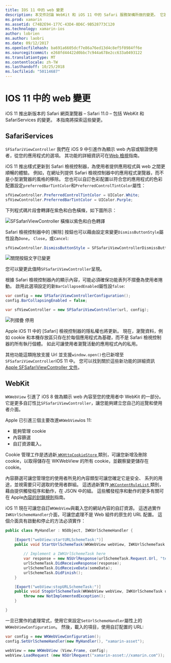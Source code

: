 ```yaml
---
title: IOS 11 中的 web 變更
description: 本文件討論 WebKit 和 iOS 11 中的 Safari 服務架構所做的變更。 它說明如何使用 SFSafariViewController 中的更新和新功能 WKWebView 設定樣式。
ms.prod: xamarin
ms.assetid: C74B2E94-177C-43D4-8D6C-9B528773C120
ms.technology: xamarin-ios
author: lobrien
ms.author: laobri
ms.date: 09/12/2017
ms.openlocfilehash: ba691a6605dcf7e86a76ed13d4c8ef5f0984ff6e
ms.sourcegitcommit: e268fd44422d0bbc7c944a678e2cc633a0493122
ms.translationtype: MT
ms.contentlocale: zh-TW
ms.lasthandoff: 10/25/2018
ms.locfileid: "50114687"
---
```

# <a name="web-changes-in-ios-11"></a>IOS 11 中的 web 變更

iOS 11 推出新版本的 Safari 網頁瀏覽器 – Safari 11.0 – 包括 WebKit 和 SafariServices 的變更。 本指南將探索這些變更。

## <a name="safariservices"></a>SafariServices

`SFSafariViewController` 我們在 iOS 9 中引進作為顯示 web 內容或驗證使用者，從您的應用程式的選項。 其功能的詳細資訊可在[Web 檢視](~/ios/user-interface/controls/uiwebview.md#safariviewcontroller)指南。

iOS 11 推出樣式更新到 Safari 檢視控制器，為使用者提供應用程式與 web 之間更順暢的體驗。 例如，在網址列提供 Safari 檢視控制器中的應用程式瀏覽器，而不是小型瀏覽器的風格的移除。 您也可以自訂色彩配置以符合您的應用程式的色彩配置設定`preferredBarTintColor`和`PreferredControlTintColor`屬性：

```csharp
sfViewController.PreferredControlTintColor = UIColor.White;
sfViewController.PreferredBarTintColor = UIColor.Purple;
```

下列程式碼片段會轉譯在紫色和白色橫條，如下圖所示：

![SFSafariViewController 橫條以紫色和白色轉譯](web-images/image1.png)

Safari 檢視控制器中的 [解除] 按鈕也可以藉由設定來變更`DismissButtonStyle`屬性設為`Done`， `Close`，或`Cancel`:

```csharp
sfViewController.DismissButtonStyle = SFSafariViewControllerDismissButtonStyle.Close;
```

![關閉按鈕文字已變更](web-images/image2.png)

您可以變更此值時`SFSafariViewController`呈現。


根據 Safari 檢視控制器內的顯示內容，可能必須確保功能表列不摺疊為使用者捲動。 啟用此選項設定的新`BarCollapsedEnabled`屬性設`false`:

```csharp
var config = new SFSafariViewControllerConfiguration();
config.BarCollapsingEnabled = false;

var sfViewController = new SFSafariViewController(url, config);
```

![列摺疊 停用](web-images/image3.png)

Apple iOS 11 中的 [Safari] 檢視控制器的隱私權也將更新。 現在，瀏覽資料，例如 cookie 和本機存放區只存在於每個應用程式為基礎，而不是 Safari 檢視控制器的所有執行個體。 如此可讓使用者瀏覽活動的應用程式內的私用。

其他功能這類拖放支援 Url 並支援`window.open()`也已新增至`SFSafariViewController`iOS 11 中。 您可以找到關於這些新功能的詳細資訊[Apple SFSafariViewController 文件](https://developer.apple.com/documentation/safariservices/sfsafariviewcontroller?changes=latest_minor)。


## <a name="webkit"></a>WebKit

`WKWebView` 引進了 iOS 8 做為顯示 web 內容至您的使用者中 WebKit 的一部分。 它是更多自訂性比`SFSafariViewController`，讓您能夠建立您自己的巡覽和使用者介面。

Apple 已引進三個主要改進`WKWebView`ios 11: 

- 能夠管理 cookie
- 內容篩選
- 自訂資源載入。 

Cookie 管理工作是透過新[ `WKHttpCookieStore` ](https://developer.apple.com/documentation/webkit/wkhttpcookiestore)類別，可讓您新增及刪除 cookie，以取得儲存在 WKWebView 的所有 cookie，並觀察變更儲存在 cookie。

內容篩選可讓您管理您的使用者所見的內容類型可讓您確定它是安全、 系列的用途，並視需要只可選取的使用者群組。 這透過新實作[ `WKContentRuleList` ](https://developer.apple.com/documentation/webkit/wkcontentrulelist)類別，藉由提供觸發程序和動作，在 JSON 中的組。 這些觸發程序和動作的更多有關可在 Apple[內容的封鎖規則](https://developer.apple.com/library/content/documentation/Extensions/Conceptual/ContentBlockingRules/Introduction/Introduction.html)指南。

iOS 11 現在可讓您自訂`WKWebView`與載入您的網站內容的自訂資源。 這透過實作`IWKUrlSchemeHandler`介面，可讓您處理不是 Web 組件的原生的 URL 配置。 這個介面具有啟動和停止的方法必須實作：

```csharp
public class MyHandler : NSObject, IWKUrlSchemeHandler {

    [Export("webView:startURLSchemeTask:")]
    public void StartUrlSchemeTask(WKWebView webView, IWKUrlSchemeTask urlSchemeTask){
        
        // Implement a IWKUrlSchemeTask here
        var response = new NSUrlResponse(urlSchemeTask.Request.Url, "text/html", ContentLength, null);
        urlSchemeTask.DidReceiveResponse(response);
        urlSchemeTask.DidReceiveData(someData);
        urlSchemeTask.DidFinish();
    }

    [Export("webView:stopURLSchemeTask:")]
    public void StopUrlSchemeTask(WKWebView webView, IWKUrlSchemeTask urlSchemeTask){
        throw new NotImplementedException();
    }

}
``` 

一旦已實作的處理常式，使用它來設定`SetUrlSchemeHandler`屬性上的`WKWebViewConfiguration`。 然後，載入的項目，使用自訂配置的 URL:

```csharp
var config = new WKWebViewConfiguration();
config.SetUrlSchemeHandler(new MyHandler(), "xamarin-asset");

webView = new WKWebView (View.Frame, config);
webView.LoadRequest (new NSUrlRequest("xamarin-asset://xamarin.com"));
```

